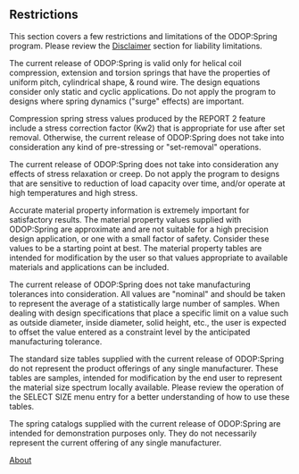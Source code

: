 ## Restrictions

This section covers a few restrictions and limitations of the ODOP:Spring
program.  Please review the [Disclaimer](Disclaimer) section for 
liability limitations.

The current release of ODOP:Spring is valid only for helical coil compression,
extension and torsion springs that have the properties of uniform pitch,
cylindrical shape, & round wire.  The design equations consider only static
and cyclic applications.  Do not apply the program to designs where spring
dynamics ("surge" effects) are important.

Compression spring stress values produced by the REPORT 2 feature include a
stress correction factor (Kw2) that is appropriate for use after set
removal.  Otherwise, the current release of ODOP:Spring does not take into
consideration any kind of pre-stressing or "set-removal" operations.

The current release of ODOP:Spring does not take into consideration any
effects of stress relaxation or creep.  Do not apply the program to designs
that are sensitive to reduction of load capacity over time, and/or operate
at high temperatures and high stress.
   
Accurate material property information is extremely important for
satisfactory results.  The material property values supplied with ODOP:Spring
are approximate and are not suitable for a high precision design
application, or one with a small factor of safety.  Consider these values
to be a starting point at best.  The material property tables are intended
for modification by the user so that values appropriate to available
materials and applications can be included.

The current release of ODOP:Spring does not take manufacturing tolerances
into consideration.  All values are "nominal" and should be taken to
represent the average of a statistically large number of samples.  When
dealing with design specifications that place a specific limit on a
value such as outside diameter, inside diameter, solid height, etc.,
the user is expected to offset the value entered as a constraint level by
the anticipated manufacturing tolerance.
   
The standard size tables supplied with the current release of ODOP:Spring do
not represent the product offerings of any single manufacturer.  These
tables are samples, intended for modification by the end user to represent
the material size spectrum locally available.  Please review the operation
of the SELECT SIZE menu entry for a better understanding of how to use these
tables.

The spring catalogs supplied with the current release of ODOP:Spring are
intended for demonstration purposes only.  They do not necessarily
represent the current offering of any single manufacturer.
   
[About](../)
